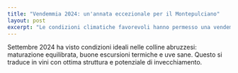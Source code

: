 ```yaml
---
title: "Vendemmia 2024: un'annata eccezionale per il Montepulciano"
layout: post
excerpt: "Le condizioni climatiche favorevoli hanno permesso una vendemmia di qualità nelle colline abruzzesi."
---
```


Settembre 2024 ha visto condizioni ideali nelle colline abruzzesi: maturazione equilibrata, buone escursioni termiche e uve sane. Questo si traduce in vini con ottima struttura e potenziale di invecchiamento.
